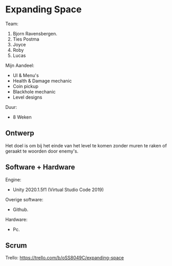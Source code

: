# Expanding Space

Team:
1. Bjorn Ravensbergen.
2. Ties Postma
3. Joyce
4. Roby
5. Lucas

Mijn Aandeel:
- UI & Menu's
- Health & Damage mechanic
- Coin pickup
- Blackhole mechanic
- Level designs

Duur:
- 8 Weken

## Ontwerp
Het doel is om bij het einde van het level te komen zonder muren te raken of geraakt te woorden door enemy's.

## Software + Hardware
Engine:
- Unity 2020.1.5f1 (Virtual Studio Code 2019)

Overige software:
- Github.

Hardware:
- Pc.

## Scrum
Trello: https://trello.com/b/oSS8049C/expanding-space
